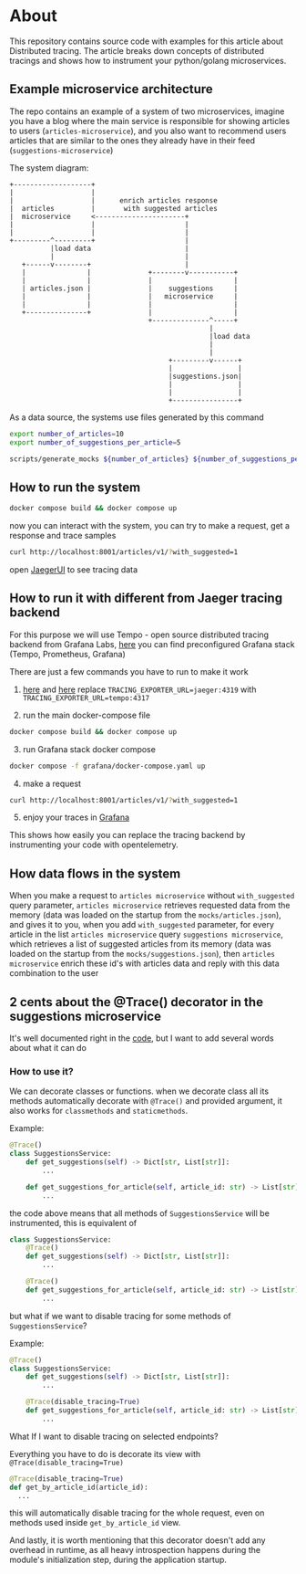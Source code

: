 # About

This repository contains source code with examples for this article about Distributed tracing.
The article breaks down concepts of distributed tracings and shows how to instrument your python/golang microservices.

## Example microservice architecture

The repo contains an example of a system of two microservices, imagine you have a blog where the main service is responsible for showing articles to users (`articles-microservice`), and you also want to recommend users articles that are similar to the ones they already have in their feed (`suggestions-microservice`)

The system diagram:


```
+-------------------+
|                   |
|                   |      enrich articles response
|  articles         |       with suggested articles
|  microservice     <----------------------+
|                   |                      |
|                   |                      |
+---------^---------+                      |
          |load data                       |
          |                                |
   +------v--------+                       |
   |               |              +--------v-----------+
   |               |              |                    |
   | articles.json |              |    suggestions     |
   |               |              |   microservice     |
   |               |              |                    |
   +---------------+              |                    |
                                  +--------------^-----+
                                                 |
                                                 |load data
                                                 |
                                                 |
                                       +---------v------+
                                       |                |
                                       |suggestions.json|
                                       |                |
                                       |                |
                                       +----------------+
```

As a data source, the systems use files generated by this command

```bash
export number_of_articles=10
export number_of_suggestions_per_article=5

scripts/generate_mocks ${number_of_articles} ${number_of_suggestions_per_article}
```

## How to run the system

```bash
docker compose build && docker compose up
```

now you can interact with the system, you can try to make a request, get a response and trace samples

```bash
curl http://localhost:8001/articles/v1/?with_suggested=1
```

open [JaegerUI](http://0.0.0.0:16686/search) to see tracing data

## How to run it with different from Jaeger tracing backend

For this purpose we will use Tempo - open source distributed tracing backend from Grafana Labs, [here](./grafana/) you can find preconfigured Grafana stack (Tempo, Prometheus, Grafana)

There are just a few commands you have to run to make it work 

1. [here](./apps/articles/.env.docker) and [here](./apps/suggestions/.env.docker) replace `TRACING_EXPORTER_URL=jaeger:4319` with `TRACING_EXPORTER_URL=tempo:4317`

2. run the main docker-compose file

```bash
docker compose build && docker compose up
```

3. run Grafana stack docker compose

```bash
docker compose -f grafana/docker-compose.yaml up
```

4. make a request

```bash
curl http://localhost:8001/articles/v1/?with_suggested=1
```

5. enjoy your traces in [Grafana](http://localhost:3000/explore?orgId=1&left=%7B%22datasource%22:%22tempo%22,%22queries%22:%5B%7B%22refId%22:%22A%22,%22queryType%22:%22nativeSearch%22%7D%5D,%22range%22:%7B%22from%22:%22now-1h%22,%22to%22:%22now%22%7D%7D)

This shows how easily you can replace the tracing backend by instrumenting your code with opentelemetry.

## How data flows in the system

When you make a request to `articles microservice` without `with_suggested` query parameter, `articles microservice` retrieves requested data from the memory (data was loaded on the startup from the `mocks/articles.json`), and gives it to you, when you add `with_suggested` parameter, for every article in the list `articles microservice` query `suggestions microservice`, which retrieves a list of suggested articles from its memory (data was loaded on the startup from the `mocks/suggestions.json`), then `articles microservice` enrich these id's with articles data and reply with this data combination to the user

## 2 cents about the @Trace() decorator in the suggestions microservice
It's well documented right in the [code](apps/suggestions/tracing.py), but I want to add several words about what it can do

### How to use it?

We can decorate classes or functions. when we decorate class all its methods automatically decorate with `@Trace()` and provided argument, it also works for `classmethods` and `staticmethods`.

Example:

```python
@Trace()
class SuggestionsService:
    def get_suggestions(self) -> Dict[str, List[str]]:
        ...

    def get_suggestions_for_article(self, article_id: str) -> List[str]:
        ...
``` 

the code above means that all methods of `SuggestionsService` will be instrumented, this is equivalent of 

```python
class SuggestionsService:
    @Trace()
    def get_suggestions(self) -> Dict[str, List[str]]:
        ...

    @Trace()
    def get_suggestions_for_article(self, article_id: str) -> List[str]:
        ...
``` 

but what if we want to disable tracing for some methods of `SuggestionsService`?

Example:

```python
@Trace()
class SuggestionsService:
    def get_suggestions(self) -> Dict[str, List[str]]:
        ...

    @Trace(disable_tracing=True) 
    def get_suggestions_for_article(self, article_id: str) -> List[str]:
        ...
``` 

What If I want to disable tracing on selected endpoints?

Everything you have to do is decorate its view with `@Trace(disable_tracing=True)`

```python
@Trace(disable_tracing=True)
def get_by_article_id(article_id):
  ...

```

this will automatically disable tracing for the whole request, even on methods used inside `get_by_article_id` view.

And lastly, it is worth mentioning that this decorator doesn't add any overhead in runtime, as all heavy introspection happens during the module's initialization step, during the application startup.